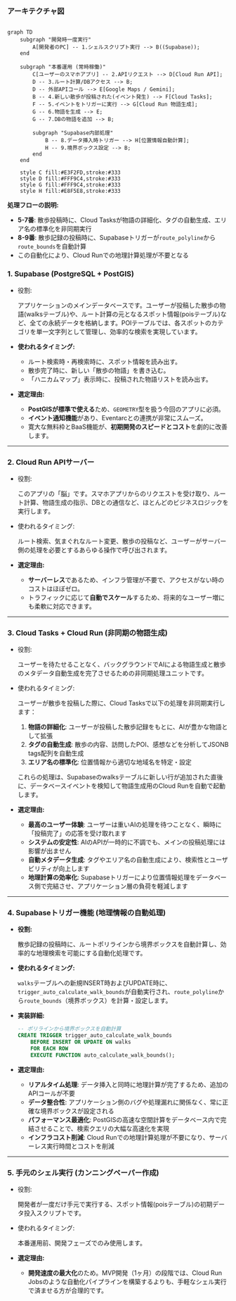 ### アーキテクチャ図

```mermaid

graph TD
    subgraph "開発時一度実行"
        A[開発者のPC] -- 1.シェルスクリプト実行 --> B((Supabase));
    end

    subgraph "本番運用 (常時稼働)"
        C[ユーザーのスマホアプリ] -- 2.APIリクエスト --> D[Cloud Run API];
        D -- 3.ルート計算/DBアクセス --> B;
        D -- 外部APIコール --> E[Google Maps / Gemini];
        B -- 4.新しい散歩が投稿された(イベント発生) --> F[Cloud Tasks];
        F -- 5.イベントをトリガーに実行 --> G[Cloud Run 物語生成];
        G -- 6.物語を生成 --> E;
        G -- 7.DBの物語を追加 --> B;
        
        subgraph "Supabase内部処理"
            B -- 8.データ挿入時トリガー --> H[位置情報自動計算];
            H -- 9.境界ボックス設定 --> B;
        end
    end

    style C fill:#E3F2FD,stroke:#333
    style D fill:#FFF9C4,stroke:#333
    style G fill:#FFF9C4,stroke:#333
    style H fill:#E8F5E8,stroke:#333
```

**処理フローの説明:**
- **5-7番**: 散歩投稿時に、Cloud Tasksが物語の詳細化、タグの自動生成、エリア名の標準化を非同期実行
- **8-9番**: 散歩記録の投稿時に、Supabaseトリガーが`route_polyline`から`route_bounds`を自動計算
- この自動化により、Cloud Runでの地理計算処理が不要となる

### 1. Supabase (PostgreSQL + PostGIS)

- 役割:
    
    アプリケーションのメインデータベースです。ユーザーが投稿した散歩の物語(walksテーブル)や、ルート計算の元となるスポット情報(poisテーブル)など、全ての永続データを格納します。POIテーブルでは、各スポットのカテゴリを単一文字列として管理し、効率的な検索を実現しています。
    
- **使われるタイミング:**
    - ルート検索時・再検索時に、スポット情報を読み出す。
    - 散歩完了時に、新しい「散歩の物語」を書き込む。
    - 「ハニカムマップ」表示時に、投稿された物語リストを読み出す。
- **選定理由:**
    - **PostGISが標準で使える**ため、`GEOMETRY`型を扱う今回のアプリに必須。
    - **イベント通知機能**があり、Eventarcとの連携が非常にスムーズ。
    - 寛大な無料枠とBaaS機能が、**初期開発のスピードとコスト**を劇的に改善します。

---

### 2. Cloud Run APIサーバー

- 役割:
    
    このアプリの「脳」です。スマホアプリからのリクエストを受け取り、ルート計算、物語生成の指示、DBとの通信など、ほとんどのビジネスロジックを実行します。
    
- 使われるタイミング:
    
    ルート検索、気まぐれなルート変更、散歩の投稿など、ユーザーがサーバー側の処理を必要とするあらゆる操作で呼び出されます。
    
- **選定理由:**
    - **サーバーレス**であるため、インフラ管理が不要で、アクセスがない時のコストはほぼゼロ。
    - トラフィックに応じて**自動でスケール**するため、将来的なユーザー増にも柔軟に対応できます。

---

### 3. Cloud Tasks + Cloud Run (非同期の物語生成)

- 役割:
    
    ユーザーを待たせることなく、バックグラウンドでAIによる物語生成と散歩のメタデータ自動生成を完了させるための非同期処理ユニットです。
    
- 使われるタイミング:
    
    ユーザーが散歩を投稿した際に、Cloud Tasksで以下の処理を非同期実行します：
    1. **物語の詳細化**: ユーザーが投稿した散歩記録をもとに、AIが豊かな物語として拡張
    2. **タグの自動生成**: 散歩の内容、訪問したPOI、感想などを分析してJSONB tags配列を自動生成
    3. **エリア名の標準化**: 位置情報から適切な地域名を特定・設定
    
    これらの処理は、Supabaseのwalksテーブルに新しい行が追加された直後に、データベースイベントを検知して物語生成用のCloud Runを自動で起動します。
    
- **選定理由:**
    - **最高のユーザー体験**: ユーザーは重いAIの処理を待つことなく、瞬時に「投稿完了」の応答を受け取れます
    - **システムの安定性**: AIのAPIが一時的に不調でも、メインの投稿処理には影響が出ません
    - **自動メタデータ生成**: タグやエリア名の自動生成により、検索性とユーザビリティが向上します
    - **地理計算の効率化**: Supabaseトリガーにより位置情報処理をデータベース側で完結させ、アプリケーション層の負荷を軽減します

---

### 4. Supabaseトリガー機能 (地理情報の自動処理)

- **役割:**
    
    散歩記録の投稿時に、ルートポリラインから境界ボックスを自動計算し、効率的な地理検索を可能にする自動化処理です。
    
- **使われるタイミング:**
    
    `walks`テーブルへの新規INSERT時およびUPDATE時に、`trigger_auto_calculate_walk_bounds`が自動実行され、`route_polyline`から`route_bounds`（境界ボックス）を計算・設定します。
    
- **実装詳細:**
    ```sql
    -- ポリラインから境界ボックスを自動計算
    CREATE TRIGGER trigger_auto_calculate_walk_bounds
        BEFORE INSERT OR UPDATE ON walks
        FOR EACH ROW
        EXECUTE FUNCTION auto_calculate_walk_bounds();
    ```
    
- **選定理由:**
    - **リアルタイム処理**: データ挿入と同時に地理計算が完了するため、追加のAPIコールが不要
    - **データ整合性**: アプリケーション側のバグや処理漏れに関係なく、常に正確な境界ボックスが設定される
    - **パフォーマンス最適化**: PostGISの高速な空間計算をデータベース内で完結させることで、検索クエリの大幅な高速化を実現
    - **インフラコスト削減**: Cloud Runでの地理計算処理が不要になり、サーバーレス実行時間とコストを削減

---

### 5. 手元のシェル実行 (カンニングペーパー作成)

- 役割:
    
    開発者が一度だけ手元で実行する、スポット情報(poisテーブル)の初期データ投入スクリプトです。
    
- 使われるタイミング:
    
    本番運用前、開発フェーズでのみ使用します。
    
- **選定理由:**
    - **開発速度の最大化**のため。MVP開発（1ヶ月）の段階では、Cloud Run Jobsのような自動化パイプラインを構築するよりも、手軽なシェル実行で済ませる方が合理的です。